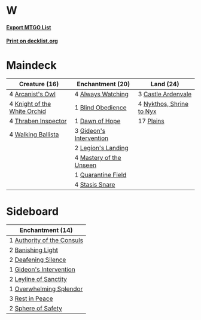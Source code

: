 # W

#### [Export MTGO List](../collection/W/W.txt)
#### [Print on decklist.org](http://decklist.org/?deckmain=4%09Always%20Watching%0A4%09Arcanist's%20Owl%0A1%09Blind%20Obedience%0A3%09Castle%20Ardenvale%0A1%09Dawn%20of%20Hope%0A3%09Gideon's%20Intervention%0A4%09Knight%20of%20the%20White%20Orchid%0A2%09Legion's%20Landing%0A4%09Mastery%20of%20the%20Unseen%0A4%09Nykthos,%20Shrine%20to%20Nyx%0A17%09Plains%0A1%09Quarantine%20Field%0A4%09Stasis%20Snare%0A4%09Thraben%20Inspector%0A4%09Walking%20Ballista&deckside=1%09Authority%20of%20the%20Consuls%0A2%09Banishing%20Light%0A2%09Deafening%20Silence%0A1%09Gideon's%20Intervention%0A2%09Leyline%20of%20Sanctity%0A1%09Overwhelming%20Splendor%0A3%09Rest%20in%20Peace%0A2%09Sphere%20of%20Safety)
# Maindeck

|                                             Creature (16)                                             |                                         Enchantment (20)                                         |                                             Land (24)                                             |
|-------------------------------------------------------------------------------------------------------|--------------------------------------------------------------------------------------------------|---------------------------------------------------------------------------------------------------|
|4 [Arcanist's Owl](http://gatherer.wizards.com/Pages/Card/Details.aspx?multiverseid=473168)            |4 [Always Watching](http://gatherer.wizards.com/Pages/Card/Details.aspx?multiverseid=456527)      |3 [Castle Ardenvale](http://gatherer.wizards.com/Pages/Card/Details.aspx?multiverseid=473200)      |
|4 [Knight of the White Orchid](http://gatherer.wizards.com/Pages/Card/Details.aspx?multiverseid=178094)|1 [Blind Obedience](http://gatherer.wizards.com/Pages/Card/Details.aspx?multiverseid=420676)      |4 [Nykthos, Shrine to Nyx](http://gatherer.wizards.com/Pages/Card/Details.aspx?multiverseid=373713)|
|4 [Thraben Inspector](http://gatherer.wizards.com/Pages/Card/Details.aspx?multiverseid=409784)         |1 [Dawn of Hope](http://gatherer.wizards.com/Pages/Card/Details.aspx?multiverseid=452758)         |17 [Plains](http://gatherer.wizards.com/Pages/Card/Details.aspx?multiverseid=439856)               |
|4 [Walking Ballista](http://gatherer.wizards.com/Pages/Card/Details.aspx?multiverseid=423848)          |3 [Gideon's Intervention](http://gatherer.wizards.com/Pages/Card/Details.aspx?multiverseid=426717)|                                                                                                   |
|                                                                                                       |2 [Legion's Landing](http://gatherer.wizards.com/Pages/Card/Details.aspx?multiverseid=435173)     |                                                                                                   |
|                                                                                                       |4 [Mastery of the Unseen](http://gatherer.wizards.com/Pages/Card/Details.aspx?multiverseid=391878)|                                                                                                   |
|                                                                                                       |1 [Quarantine Field](http://gatherer.wizards.com/Pages/Card/Details.aspx?multiverseid=402001)     |                                                                                                   |
|                                                                                                       |4 [Stasis Snare](http://gatherer.wizards.com/Pages/Card/Details.aspx?multiverseid=402048)         |                                                                                                   |


# Sideboard

|                                          Enchantment (14)                                           |
|-----------------------------------------------------------------------------------------------------|
|1 [Authority of the Consuls](http://gatherer.wizards.com/Pages/Card/Details.aspx?multiverseid=417578)|
|2 [Banishing Light](http://gatherer.wizards.com/Pages/Card/Details.aspx?multiverseid=405135)         |
|2 [Deafening Silence](http://gatherer.wizards.com/Pages/Card/Details.aspx?multiverseid=472972)       |
|1 [Gideon's Intervention](http://gatherer.wizards.com/Pages/Card/Details.aspx?multiverseid=426717)   |
|2 [Leyline of Sanctity](http://gatherer.wizards.com/Pages/Card/Details.aspx?multiverseid=204993)     |
|1 [Overwhelming Splendor](http://gatherer.wizards.com/Pages/Card/Details.aspx?multiverseid=430708)   |
|3 [Rest in Peace](http://gatherer.wizards.com/Pages/Card/Details.aspx?multiverseid=442021)           |
|2 [Sphere of Safety](http://gatherer.wizards.com/Pages/Card/Details.aspx?multiverseid=420694)        |

